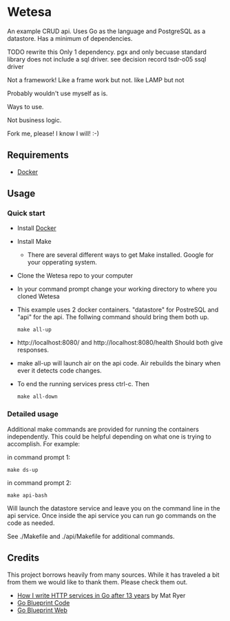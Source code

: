 # Wetesa

An example CRUD api. Uses Go as the language and PostgreSQL as a datastore. Has a minimum of dependencies.

TODO rewrite this
Only 1 dependency. pgx and only becuase standard library does not include a sql driver. see decision record tsdr-o05 ssql driver

Not a framework! Like a frame work but not. like LAMP but not

Probably wouldn't use myself as is.

Ways to use.

Not business logic.

Fork me, please! I know I will! :-)

## Requirements

- [Docker](https://www.docker.com/)

## Usage

### Quick start

- Install [Docker](https://www.docker.com/)
- Install Make
    - There are several different ways to get Make installed. Google for your opperating system.
- Clone the Wetesa repo to your computer
- In your command prompt change your working directory to where you cloned Wetesa
- This example uses 2 docker containers. "datastore" for PostreSQL and "api" for the api. The follwing command should bring them both up.

      make all-up

- http://localhost:8080/ and http://localhost:8080/health Should both give responses.
- make all-up will launch air on the api code. Air rebuilds the binary when ever it detects code changes.
- To end the running services press ctrl-c. Then

      make all-down

### Detailed usage

Additional make commands are provided for running the containers independently. This could be helpful depending on what one is trying to accomplish. For example:

in command prompt 1:

    make ds-up

in command prompt 2:

    make api-bash

Will launch the datastore service and leave you on the command line in the api service. Once inside the api service you can run go commands on the code as needed.

See ./Makefile and ./api/Makefile for additional commands.

## Credits

This project borrows heavily from many sources. While it has traveled a bit from them we would like to thank them. Please check them out.

- [How I write HTTP services in Go after 13 years](https://grafana.com/blog/2024/02/09/how-i-write-http-services-in-go-after-13-years/) by Mat Ryer
- [Go Blueprint Code](https://github.com/Melkeydev/go-blueprint)
- [Go Blueprint Web](https://go-blueprint.dev/)

